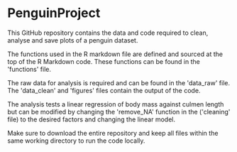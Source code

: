 # PenguinProject

This GitHub repository contains the data and code required to clean, analyse and save plots of a penguin dataset.

The functions used in the R markdown file are defined and sourced at the top of the R Markdown code. These functions can be found in the 'functions' file.

The raw data for analysis is required and can be found in the 'data_raw' file. The 'data_clean' and 'figures' files contain the output of the code.

The analysis tests a linear regression of body mass against culmen length but can be modified by changing the 'remove_NA' function in the ('cleaning' file) to the desired factors  and changing the linear model.

Make sure to download the entire repository and keep all files within the same working directory to run the code locally.
